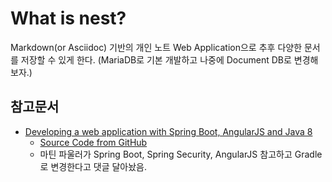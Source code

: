 # What is nest?

Markdown(or Asciidoc) 기반의 개인 노트 Web Application으로 추후 다양한 문서를 저장할 수 있게 한다. (MariaDB로 기본 개발하고 나중에 Document DB로 변경해 보자.)

## 참고문서

  * [Developing a web application with Spring Boot, AngularJS and Java 8](http://info.michael-simons.eu/2014/02/20/developing-a-web-application-with-spring-boot-angularjs-and-java-8/)
    - [Source Code from GitHub](https://github.com/michael-simons/biking2)
    - 마틴 파울러가 Spring Boot, Spring Security, AngularJS 참고하고 Gradle로 변경한다고 댓글 달아놨음.